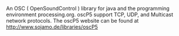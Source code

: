 An OSC ( OpenSoundControl ) library for java and the programming environment processing.org. oscP5 support TCP, UDP, and Multicast network protocols. The oscP5 website can be found at http://www.sojamo.de/libraries/oscP5